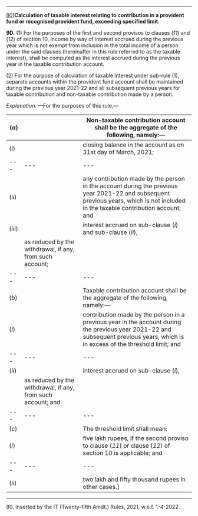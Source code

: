 ****  
  
[80](javascript:ShowFootnote\('fn53b'\);)[**Calculation of taxable interest relating to contribution in a provident fund or recognised provident fund, exceeding specified limit.**

**9D.** (1) For the purposes of the first and second provisos to clauses (_11_) and (_12_) of section 10, income by way of interest accrued during the previous year which is not exempt from inclusion in the total income of a person under the said clauses (hereinafter in this rule referred to as the taxable interest), shall be computed as the interest accrued during the previous year in the taxable contribution account.

(2) For the purpose of calculation of taxable interest under sub-rule (1), separate accounts within the provident fund account shall be maintained during the previous year 2021-22 and all subsequent previous years for taxable contribution and non-taxable contribution made by a person.

_Explanation._ —For the purposes of this rule,—

(_a_)|  |  Non-taxable contribution account shall be the aggregate of the following, namely:—   
---|---|---  
(_i_)|  |  closing balance in the account as on 31st day of March, 2021;  
---|---|---  
(_ii_)|  |  any contribution made by the person in the account during the previous year 2021-22 and subsequent previous years, which is not included in the taxable contribution account; and  
(_iii_)|  |  interest accrued on sub-clause (_i_) and sub-clause (_ii_),  
|  |  as reduced by the withdrawal, if any, from such account;  
---|---|---  
(_b_)|  |  Taxable contribution account shall be the aggregate of the following, namely:—   
(_i_)|  |  contribution made by the person in a previous year in the account during the previous year 2021-22 and subsequent previous years, which is in excess of the threshold limit; and  
---|---|---  
(_ii_)|  |  interest accrued on sub-clause (_i_),  
|  |  as reduced by the withdrawal, if any, from such account; and  
---|---|---  
(_c_)|  |  The threshold limit shall mean:   
(_i_)|  |  five lakh rupees, if the second proviso to clause (_11_) or clause (_12_) of section 10 is applicable; and  
---|---|---  
(_ii_)|  |  two lakh and fifty thousand rupees in other cases.]  
  
* * *

80\. Inserted by the IT (Twenty-fifth Amdt.) Rules, 2021, w.e.f. 1-4-2022.